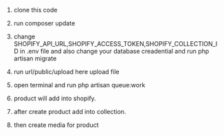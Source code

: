 

1. clone this code 

2. run composer update 

3. change SHOPIFY_API_URL,SHOPIFY_ACCESS_TOKEN,SHOPIFY_COLLECTION_ID in .env file and also change your database creadential and run php artisan migrate

4. run url/public/upload here upload file

5. open terminal and run php artisan queue:work

6. product will add into shopify.

7. after create product add into collection.

8. then create media for product 